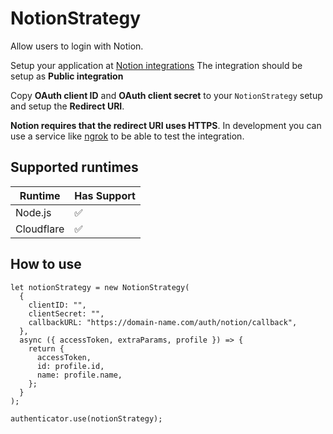 # NotionStrategy

Allow users to login with Notion.

Setup your application at [Notion integrations](https://www.notion.so/my-integrations)
The integration should be setup as **Public integration**

Copy **OAuth client ID** and **OAuth client secret** to your `NotionStrategy` setup and setup the **Redirect URI**.

**Notion requires that the redirect URI uses HTTPS**. In development you can use a service like [ngrok](https://ngrok.com/) to be able to test the integration.

## Supported runtimes

| Runtime    | Has Support |
| ---------- | ----------- |
| Node.js    | ✅          |
| Cloudflare | ✅          |

## How to use

```
let notionStrategy = new NotionStrategy(
  {
    clientID: "",
    clientSecret: "",
    callbackURL: "https://domain-name.com/auth/notion/callback",
  },
  async ({ accessToken, extraParams, profile }) => {
    return {
      accessToken,
      id: profile.id,
      name: profile.name,
    };
  }
);

authenticator.use(notionStrategy);

```
